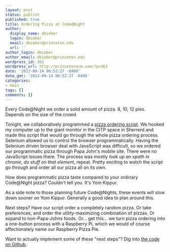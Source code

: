 ```yaml
---
layout: post
status: publish
published: true
title: Ordering Pizza at Code@Night
author:
  display_name: dbieber
  login: dbieber
  email: dbieber@princeton.edu
  url: ''
author_login: dbieber
author_email: dbieber@princeton.edu
wordpress_id: 363
wordpress_url: http://princetonacm.com/?p=363
date: '2013-09-14 06:52:27 -0400'
date_gmt: '2013-09-14 06:52:27 -0400'
categories:
- main
tags: []
comments: []
---
```

<p>Every Code@Night we order a solid amount of pizza. 8, 10, 12 pies. Depends on the size of the crowd.</p>
<p>Tonight, we collaboratively programmed a <a href="https://github.com/dbieber/acmpizza">pizza ordering script</a>. We hooked my computer up to the giant monitor in the CITP space in Sherrerd and made this script that would go through the whole pizza ordering process. Selenium allowed us to control the browser programmatically. Having the Selenium driven browser deal with JavaScript was difficult, so we ordered our programmatic pizza through Papa John's mobile site. There were no JavaScript issues there. The process was mostly <em>look up an xpath in chrome</em>, <em>do stuff on that element</em>, repeat. Pretty exciting to watch the script go through and order all our pizza all on its own.</p>
<p>How does programmatic pizza taste compared to your ordinary Code@Night pizza? Couldn't tell you. It's Yom Kippur.</p>
<p>As a side note to those planning future Code@Nights, these events will slow down sooner on Yom Kippur. Generally a good idea to plan around this.</p>
<p>Next steps? Have our script order a completely random pizza. Or take preferences, and order the utility-maximizing combination of pizzas. Or expand to non-Papa-Johns foods. Or... get this... we turn pizza ordering into a one-button process with a Raspberry Pi, which we would of course affectionately name our Raspberry Pizza Pie.</p>
<p>Want to actually implement some of these "next steps"? Dig into <a href="https://github.com/dbieber/acmpizza">the code on Github</a>.</p>
<p>&nbsp;</p>
